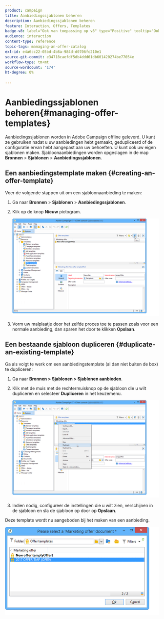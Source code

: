 ```yaml
---
product: campaign
title: Aanbiedingssjablonen beheren
description: Aanbiedingssjablonen beheren
feature: Interaction, Offers, Templates
badge-v8: label="Ook van toepassing op v8" type="Positive" tooltip="Ook van toepassing op campagne v8"
audience: interaction
content-type: reference
topic-tags: managing-an-offer-catalog
exl-id: e4a6cc22-05bd-4b8a-984d-d0706fc210e1
source-git-commit: e34718caefdf5db4ddd61db601420274be77054e
workflow-type: tm+mt
source-wordcount: '174'
ht-degree: 0%

---
```


# Aanbiedingssjablonen beheren{#managing-offer-templates}



Aanbiedingssjablonen worden in Adobe Campaign offline geleverd. U kunt ze gebruiken nadat u uw aanbiedingen hebt gemaakt, gedupliceerd of de configuratie ervan hebt aangepast aan uw behoeften. U kunt ook uw eigen sjablonen maken. Sjabloonaanbiedingen worden opgeslagen in de map **Bronnen** > **Sjablonen** > **Aanbiedingssjablonen**.

## Een aanbiedingstemplate maken {#creating-an-offer-template}

Voer de volgende stappen uit om een sjabloonaanbieding te maken:

1. Ga naar **Bronnen** > **Sjablonen** > **Aanbiedingssjablonen**.
1. Klik op de knop **Nieuw** pictogram.

   ![](assets/offer_model_001.png)

1. Vorm uw malplaatje door het zelfde proces toe te passen zoals voor een normale aanbieding, dan sparen het door te klikken **Opslaan**.

## Een bestaande sjabloon dupliceren {#duplicate-an-existing-template}

Ga als volgt te werk om een aanbiedingstemplate (al dan niet buiten de box) te dupliceren:

1. Ga naar **Bronnen > Sjablonen > Sjablonen aanbieden**.
1. Klik met de muis met de rechtermuisknop op de sjabloon die u wilt dupliceren en selecteer **Dupliceren** in het keuzemenu.

   ![](assets/offer_model_002.png)

1. Indien nodig, configureer de instellingen die u wilt zien, verschijnen in de sjabloon en sla de sjabloon op door op **Opslaan**.

Deze template wordt nu aangeboden bij het maken van een aanbieding.

![](assets/offer_modelcreated_001.png)
